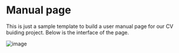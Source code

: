 # Manual page 
This is just a sample template to build a user manual page for our CV buiding project. 
Below is the interface of the page.

![image](https://user-images.githubusercontent.com/90005795/143282144-99e88efd-7848-44cf-bbf2-4fb3c68f291c.png)
